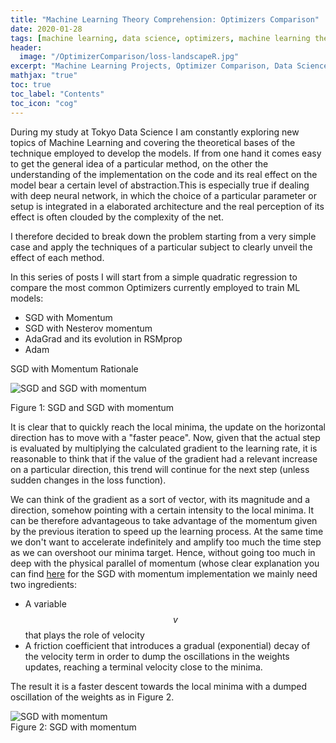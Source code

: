 ```yaml
---
title: "Machine Learning Theory Comprehension: Optimizers Comparison"                
date: 2020-01-28
tags: [machine learning, data science, optimizers, machine learning theory]
header:
  image: "/OptimizerComparison/loss-landscapeR.jpg"
excerpt: "Machine Learning Projects, Optimizer Comparison, Data Science"
mathjax: "true"
toc: true
toc_label: "Contents"
toc_icon: "cog"
---
```


During my study at Tokyo Data Science I am constantly exploring new topics of Machine Learning and covering the theoretical bases of the technique employed to develop the models. If from one hand it comes easy to get the general idea of a particular method, on the other the understanding of the implementation on the code and its real effect on the model bear a certain level of abstraction.This is especially true if dealing with deep neural network, in which the choice of a particular parameter or setup is integrated in a elaborated architecture and the real perception of its effect is often clouded by the complexity of the net.

I therefore decided to break down the problem starting from a very simple case and apply the techniques of a particular subject to clearly unveil the effect of each method.

In this series of posts I will start from a simple quadratic regression to compare the most common Optimizers currently employed to train ML models:

* SGD with Momentum
* SGD with Nesterov momentum
* AdaGrad and its evolution in RSMprop
* Adam   
<p style="text-align justify;>
Please note that some of these techniques, in particular the last three, are particularly conceived for applications to deep learning in cases with complex landscape loss functions (Like the one at the head of this post taken from [losslandscape](https://losslandscape.com/), which I strongly suggest to take a look at). Their use on a the quadratic function may therefore lead to the expected result but still gives the clear idea of the rationale behind them.
</p>

## SGD with Momentum Rationale
<p style="text-align justify;>
The learning rate is a crucial parameter that determines the dimension of step to upload the weights after each iteration during the gradient descent. The simple SGD employs a constant learning rate. This means that all the parameters are updated with the same step independently from the "shape" of the loss function. This can result in a slow journey to the local minima as shown in the case of a quadratic loss function with a poorly conditioned Hessian matrix of Figure 1, considering a simple case of two weights. Note that the loss is represented with contour lines as a function of the two parameters.
</p>
<img src="{{ site.url }}{{ site.baseurl }}/OptimizerComparison/MomentumandSGD.png" alt="SGD and SGD with momentum">
<figcaption>Figure 1: SGD and SGD with momentum</figcaption>

It is clear that to quickly reach the local minima, the update on the horizontal direction has to move with a "faster peace". Now, given that the actual step is evaluated by multiplying the calculated gradient to the learning rate, it is reasonable to think that if the value of the gradient had a relevant increase on a particular direction, this trend will continue for the next step (unless sudden changes in the loss function).

We can think of the gradient as a sort of vector, with its magnitude and a direction, somehow pointing with a certain intensity to the local minima. It can be therefore advantageous to take advantage of the momentum given by the previous iteration to speed up the learning process. At the same time we don't want to accelerate indefinitely and amplify too much the time step as we can overshoot our minima target. Hence, without going too much in deep with the physical parallel of momentum (whose clear explanation you can find [here](http://www.deeplearningbook.org/contents/optimization.html) for the SGD with momentum implementation we mainly need two ingredients:

- A variable $$v$$ that plays the role of velocity
- A friction coefficient that introduces a gradual (exponential) decay of the velocity term in order to dump the oscillations in the weights updates, reaching a terminal velocity close to the minima.

The result it is a faster descent towards the local minima with a dumped oscillation of the weights as in Figure 2.

<img src="{{ site.url }}{{ site.baseurl }}/OptimizerComparison/Momentum.png" alt="SGD with momentum" class="align-center">
<figcaption>Figure 2: SGD with momentum</figcaption>
